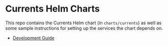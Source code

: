 # Currents Helm Charts

This repo contains the Currents Helm chart (in `charts/currents`) as well as some sample instructions for setting up the services the chart depends on.

- [Development Guide](/docs/developer-guide/README.md)